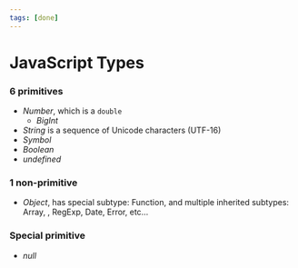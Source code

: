 ```yaml
---
tags: [done]
---
```


# JavaScript Types

### 6 primitives

- _Number_, which is a `double`
  - _BigInt_
- _String_ is a sequence of Unicode characters (UTF-16)
- _Symbol_
- _Boolean_
- _undefined_

### 1 non-primitive

- _Object_, has special subtype: Function, and multiple inherited subtypes: Array, , RegExp, Date, Error, etc...

### Special primitive

- _null_
